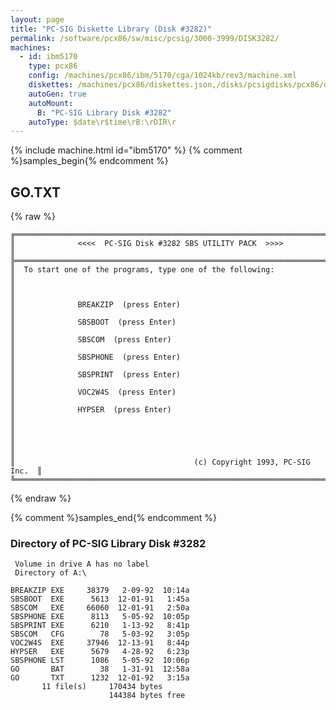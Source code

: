 ```yaml
---
layout: page
title: "PC-SIG Diskette Library (Disk #3282)"
permalink: /software/pcx86/sw/misc/pcsig/3000-3999/DISK3282/
machines:
  - id: ibm5170
    type: pcx86
    config: /machines/pcx86/ibm/5170/cga/1024kb/rev3/machine.xml
    diskettes: /machines/pcx86/diskettes.json,/disks/pcsigdisks/pcx86/diskettes.json
    autoGen: true
    autoMount:
      B: "PC-SIG Library Disk #3282"
    autoType: $date\r$time\rB:\rDIR\r
---
```


{% include machine.html id="ibm5170" %}
{% comment %}samples_begin{% endcomment %}

## GO.TXT

{% raw %}
```
╔═════════════════════════════════════════════════════════════════════════╗
║              <<<<  PC-SIG Disk #3282 SBS UTILITY PACK  >>>>             ║
╠═════════════════════════════════════════════════════════════════════════╣
║  To start one of the programs, type one of the following:               ║
║                                                                         ║
║              BREAKZIP  (press Enter)                                    ║
║              SBSBOOT  (press Enter)                                     ║
║              SBSCOM  (press Enter)                                      ║
║              SBSPHONE  (press Enter)                                    ║
║              SBSPRINT  (press Enter)                                    ║
║              VOC2W4S  (press Enter)                                     ║
║              HYPSER  (press Enter)                                      ║
║                                                                         ║
║                                                                         ║
║                                        (c) Copyright 1993, PC-SIG Inc.  ║
╚═════════════════════════════════════════════════════════════════════════╝
```
{% endraw %}

{% comment %}samples_end{% endcomment %}

### Directory of PC-SIG Library Disk #3282

     Volume in drive A has no label
     Directory of A:\

    BREAKZIP EXE     38379   2-09-92  10:14a
    SBSBOOT  EXE      5613  12-01-91   1:45a
    SBSCOM   EXE     66060  12-01-91   2:50a
    SBSPHONE EXE      8113   5-05-92  10:05p
    SBSPRINT EXE      6210   1-13-92   8:41p
    SBSCOM   CFG        78   5-03-92   3:05p
    VOC2W4S  EXE     37946  12-13-91   8:44p
    HYPSER   EXE      5679   4-28-92   6:23p
    SBSPHONE LST      1086   5-05-92  10:06p
    GO       BAT        38   1-31-91  12:58a
    GO       TXT      1232  12-01-92   3:15a
           11 file(s)     170434 bytes
                          144384 bytes free
